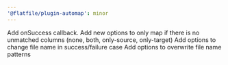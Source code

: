 ```yaml
---
'@flatfile/plugin-automap': minor
---
```


Add onSuccess callback. 
Add new options to only map if there is no unmatched columns (none, both, only-source, only-target)
Add options to change file name in success/failure case
Add options to overwrite file name patterns
